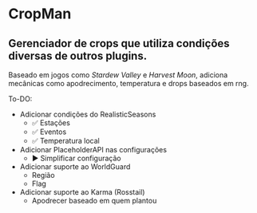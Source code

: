# **CropMan**

## Gerenciador de crops que utiliza condições diversas de outros plugins.

Baseado em jogos como *Stardew Valley* e *Harvest Moon*, adiciona mecânicas como apodrecimento, temperatura e drops baseados em rng.

To-DO:
+ Adicionar condições do RealisticSeasons
  + ✅ Estações 
  + ✅ Eventos
  + ✅ Temperatura local
+ Adicionar PlaceholderAPI nas configurações
  + ▶️ Simplificar configuração
+ Adicionar suporte ao WorldGuard
  + Região
  + Flag
+ Adicionar suporte ao Karma (Rosstail)
  + Apodrecer baseado em quem plantou
 
  
